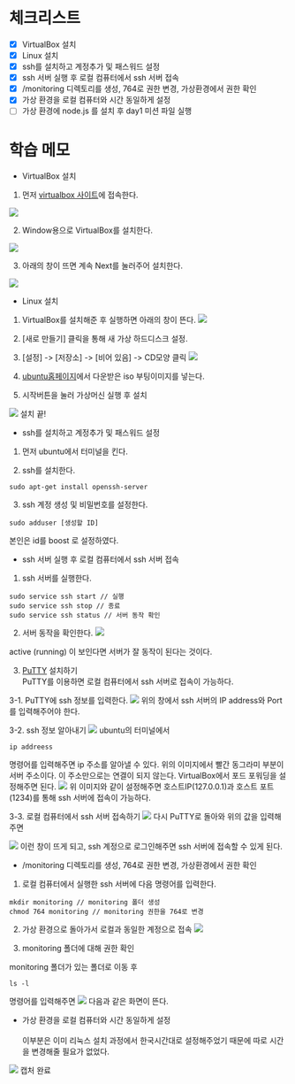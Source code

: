 # 체크리스트
- [x] VirtualBox 설치
- [x] Linux 설치
- [x] ssh를 설치하고 계정추가 및 패스워드 설정
- [x] ssh 서버 실행 후 로컬 컴퓨터에서 ssh 서버 접속
- [x] /monitoring 디렉토리를 생성, 764로 권한 변경, 가상환경에서 권한 확인
- [x] 가상 환경을 로컬 컴퓨터와 시간 동일하게 설정
- [ ] 가상 환경에 node.js 를 설치 후 day1 미션 파일 실행

# 학습 메모

- VirtualBox 설치

1. 먼저 [virtualbox 사이트](https://www.virtualbox.org)에 접속한다.

![](https://postfiles.pstatic.net/MjAyMjA3MTlfODMg/MDAxNjU4MjAxNTA4MzMx.DU7opEpUV5mqD63cgOuNPSj9xvNFkhpkN6yuHaekx20g.IjnMb-ZWSj8itU0alS9j7kA-MVxXTfjXhmXrjCoy6nIg.JPEG.kgu0515/virtualBox_%EB%8B%A4%EC%9A%B4%EB%A1%9C%EB%93%9C1.jpg?type=w773)

2. Window용으로 VirtualBox를 설치한다.

![](https://postfiles.pstatic.net/MjAyMjA3MTlfMjg0/MDAxNjU4MjAxNTA4MzM0.Cw7ySDjCUY0vmY_pGAhQiMO0B9TF3qXZudgc18i_1egg.oG658ORkg_xmDbUyIrjO9sYTaMqL0-Q8p7vra40H6YUg.JPEG.kgu0515/virtualBox_%EB%8B%A4%EC%9A%B4%EB%A1%9C%EB%93%9C2.jpg?type=w773)

3. 아래의 창이 뜨면 계속 Next를 눌러주어 설치한다.

![](https://postfiles.pstatic.net/MjAyMjA3MTlfMjk1/MDAxNjU4MjAxNTA4Mjky.fzP9TQuZl9SmAm3QhdWch8aE6bXBNKz_REePkvNIHosg.mYlddPyB-i-VV-Z5gPVj-5vIId70pI7w5tYORyIkzKcg.JPEG.kgu0515/virtualBox_%EB%8B%A4%EC%9A%B4%EB%A1%9C%EB%93%9C3_%EC%9D%B4%ED%9B%84%EB%A1%9C%EB%8A%94_%EB%8B%A4_next.jpg?type=w773)

- Linux 설치

1. VirtualBox를 설치해준 후 실행하면 아래의 창이 뜬다.
![](https://postfiles.pstatic.net/MjAyMjA3MTlfMjIz/MDAxNjU4MjAxODUyNzQ2.vr81Dt5iozRKkl88wzFKFjEpL5pQYTT6yThur4HkTIQg.tLbalSP7eNVaZa15xAjkT0dGSMXyPhTkIgWVbwTTngEg.PNG.kgu0515/image.png?type=w773)

2. [새로 만들기] 클릭을 통해 새 가상 하드디스크 설정.

3. [설정] -> [저장소] -> [비어 있음] -> CD모양 클릭
![](https://postfiles.pstatic.net/MjAyMjA3MTlfMjUz/MDAxNjU4MjAyNzI4OTQ2.enxfYzx3tDsBJTp_Exl-VdYmh9KKlmiGjYNyeC8x4d8g.EstI0mskrqoqBG8VEJzIkRKNJ1FpLNo9RbZP9ShbxaYg.PNG.kgu0515/image.png?type=w773)

4. [ubuntu홈페이지](https://ubuntu.com/download/desktop)에서 다운받은 iso 부팅이미지를 넣는다.

5. 시작버튼을 눌러 가상머신 실행 후 설치

![](https://postfiles.pstatic.net/MjAyMjA3MTlfMjA5/MDAxNjU4MjA3NzE5NzA5.B-haNl38TsD07k_uu1od22_76Qn74GY6A-KUbr-SHekg.z1670SpMUaJz2I7jNSw8mLDTZQZdrNZ5RgWRKlhFu8og.PNG.kgu0515/image.png?type=w773)
설치 끝!

- ssh를 설치하고 계정추가 및 패스워드 설정

1. 먼저 ubuntu에서 터미널을 킨다.

2. ssh를 설치한다.
```
sudo apt-get install openssh-server
```
3. ssh 계정 생성 및 비밀번호를 설정한다.
```
sudo adduser [생성할 ID]
```
본인은 id를 boost 로 설정하였다.

- ssh 서버 실행 후 로컬 컴퓨터에서 ssh 서버 접속

1. ssh 서버를 실행한다.
```
sudo service ssh start // 실행
sudo service ssh stop // 종료
sudo service ssh status // 서버 동작 확인
```

2. 서버 동작을 확인한다.
![](https://postfiles.pstatic.net/MjAyMjA3MTlfMTYx/MDAxNjU4MjA5NDk4NTg0.F9nuPW2vnam6s2WtQ3qT-V8-m5jHXLeeY5IgcSQv3xcg.HelNXamHGUKpIUn5jiGt61DfGQBlX2lB_Q1s9MzKSCIg.PNG.kgu0515/image.png?type=w773)

active (running) 이 보인다면 서버가 잘 동작이 된다는 것이다.

3. [PuTTY](https://www.putty.org/) 설치하기</br>
PuTTY를 이용하면 로컬 컴퓨터에서 ssh 서버로 접속이 가능하다.

3-1. PuTTY에 ssh 정보를 입력한다.
![](https://postfiles.pstatic.net/MjAyMjA3MTlfMTk1/MDAxNjU4MjA5NjU0ODY3.djBYtxXLTIwUFFgVqXkGW_udMZHZI0-Twm5ivhKCxpYg.Mk_AvzPP76ijMK2Cx6paIdqX75DxWgbFYbO_C_AXaY4g.PNG.kgu0515/image.png?type=w773)
위의 창에서 ssh 서버의 IP address와 Port를 입력해주어야 한다.

3-2. ssh 정보 알아내기
![](https://postfiles.pstatic.net/MjAyMjA3MTlfODAg/MDAxNjU4MjEwNDE4NTY1.9xihB3j0wIp5tgu7VC5P8ID4RrErYsx25DcGzn21YiAg.neX4u3fkAJYnzz-uMFVcqsfGaPIDrKQE3VWZsE7yQgIg.PNG.kgu0515/image.png?type=w773)
ubuntu의 터미널에서 
```
ip addreess
```
명령어를 입력해주면 ip 주소를 알아낼 수 있다.
위의 이미지에서 빨간 동그라미 부분이 서버 주소이다.
이 주소만으로는 연결이 되지 않는다.
VirtualBox에서 포드 포워딩을 설정해주면 된다.
![](https://postfiles.pstatic.net/MjAyMjA3MTlfOTQg/MDAxNjU4MjEwNDcwNjc2.jao0A8EP9cp8eETtXxAjDxg2dYICFMlIsARBBFKBrDMg.q_cLlVONySvAXoShzJOfcLi6YmOUJuy48vdH2e3yRH4g.PNG.kgu0515/image.png?type=w773)
위 이미지와 같이 설정해주면 호스트IP(127.0.0.1)과 호스트 포트(1234)를 통해 ssh 서버에 접속이 가능하다.

3-3. 로컬 컴퓨터에서 ssh 서버 접속하기
![](https://postfiles.pstatic.net/MjAyMjA3MTlfMiAg/MDAxNjU4MjEwNTI0NTA1.eyC35YWtAaNkM5IW4sYWDQWcs7i-KCQbc92EtmypRCog.89Onyau9hQ4a0FgmwZEq596m3QaN6BKBc3YTCbeb4Bsg.PNG.kgu0515/image.png?type=w773)
다시 PuTTY로 돌아와 위의 값을 입력해주면

![](https://postfiles.pstatic.net/MjAyMjA3MTlfMjAy/MDAxNjU4MjEwNTY3NDk4.3aBGBKOM3aQmkIt7ToX8jR6q45Kn2lCn_keqKgjqtCUg.TrS08nCU_pQQgLWAAP_Hz9mYIvYh5GUvXdYYj58vkcwg.PNG.kgu0515/image.png?type=w773)
이런 창이 뜨게 되고, ssh 계정으로 로그인해주면 ssh 서버에 접속할 수 있게 된다.

- /monitoring 디렉토리를 생성, 764로 권한 변경, 가상환경에서 권한 확인

1. 로컬 컴퓨터에서 실행한 ssh 서버에 다음 명령어를 입력한다.

```
mkdir monitoring // monitoring 폴더 생성
chmod 764 monitoring // monitoring 권한을 764로 변경
```

2. 가상 환경으로 돌아가서 로컬과 동일한 계정으로 접속
![](https://postfiles.pstatic.net/MjAyMjA3MTlfMTgg/MDAxNjU4MjExMzAxMzg2.921LvJhmGW0C7HGZHeD90WF4hXqyXb07Jym_amYAVm8g.pSHYwOpVJKhBrW67k2JS0R0CoV9ZSE7mhoBNaPrnC_Eg.PNG.kgu0515/image.png?type=w773)

3. monitoring 폴더에 대해 권한 확인

monitoring 폴더가 있는 폴더로 이동 후
```
ls -l 
```
명령어를 입력해주면
![](https://postfiles.pstatic.net/MjAyMjA3MTlfMTQ5/MDAxNjU4MjExMjY0NzM0.54W_U8UMQ2g-eNAMixqzkl1a-QZ747_XTdHG4SrbSuYg.9ynkUx9_2Nvj2_r_sGV083AtiZfy0d-ZylNk8ar83Bog.PNG.kgu0515/image.png?type=w773)
다음과 같은 화면이 뜬다.

- 가상 환경을 로컬 컴퓨터와 시간 동일하게 설정
</br></br>
이부분은 이미 리눅스 설치 과정에서 한국시간대로 설정해주었기 때문에 따로 시간을 변경해줄 필요가 없었다.

![](https://postfiles.pstatic.net/MjAyMjA3MTlfMjI2/MDAxNjU4MjEyNTI2NjU5.Gx5f3bAVXOK3dJA0sI1q4CPgw02ZKALF3F-2u8m4PaAg.zKcNUYUsfgDEpJveippAA2MvWQ6H78eyel_IoJ1xHrgg.PNG.kgu0515/image.png?type=w773)
캡처 완료

